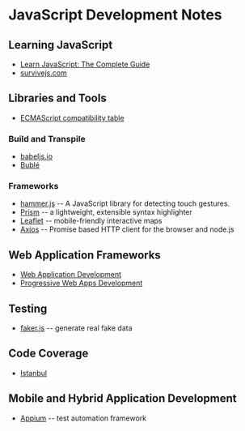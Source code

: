 # JavaScript Development Notes

## Learning JavaScript

+ [Learn JavaScript: The Complete Guide](https://code.tutsplus.com/series/learn-javascript-the-complete-guide--cms-1112)
+ [survivejs.com](https://survivejs.com/)

## Libraries and Tools

+ [ECMAScript compatibility table](https://kangax.github.io/compat-table/es6/)

### Build and Transpile

+ [babeljs.io](https://babeljs.io/)
+ [Bublé](https://buble.surge.sh/)

### Frameworks

+ [hammer.js](https://hammerjs.github.io/) -- A JavaScript library for detecting touch gestures.
+ [Prism](http://prismjs.com/) -- a lightweight, extensible syntax highlighter
+ [Leaflet](https://leafletjs.com/) -- mobile-friendly interactive maps
+ [Axios](https://github.com/axios/axios) -- Promise based HTTP client for the browser and node.js

## Web Application Frameworks

+ [Web Application Development](development-docs/web-development/web-application-development/README.md)
+ [Progressive Web Apps Development](development-docs/web-development/web-application-development/progressive-web-app-development.md)

## Testing

+ [faker.js](https://github.com/marak/Faker.js/) -- generate real fake data

## Code Coverage

+ [Istanbul](https://istanbul.js.org/)

## Mobile and Hybrid Application Development

+ [Appium](http://appium.io/) -- test automation framework
